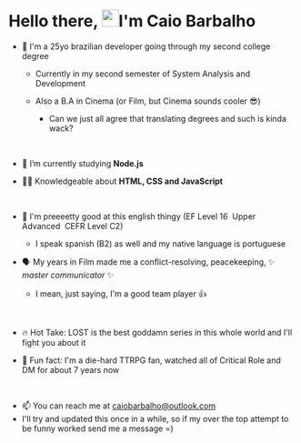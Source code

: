 
<h1 align="left">Hello there, <img src="https://raw.githubusercontent.com/kaueMarques/kaueMarques/master/hi.gif" height="30px">I'm Caio Barbalho</h1>

- 👋 I'm a 25yo brazilian developer going through my second college degree
  - Currently in my second semester of System Analysis and Development
  - Also a B.A in Cinema (or Film, but Cinema sounds cooler 😎)
    
      - Can we just all agree that translating degrees and such is kinda wack? 

<br>

- 🔭 I’m currently studying **Node.js**
  
- 👨‍💻 Knowledgeable about **HTML, CSS and JavaScript**

<br>

- 💬 I'm preeeetty good at this english thingy (EF Level 16 ­ Upper Advanced ­ CEFR Level C2)
    - I speak spanish (B2) as well and my native language is portuguese
 
- 🗣️ My years in Film made me a conflict-resolving, peacekeeping, ✨ *master communicator* ✨ 
  - I mean, just saying, I'm a good team player 👍

 <br>
 
- 🔥 Hot Take: LOST is the best goddamn series in this whole world and I'll fight you about it

- 🎲 Fun fact: I'm a die-hard TTRPG fan, watched all of Critical Role and DM for about 7 years now
   
<br>

- 📫 You can reach me at caiobarbalho@outlook.com
- I'll try and updated this once in a while, so if my over the top attempt to be funny worked send me a message =)



<!---
caioggbarbalho/caioggbarbalho is a ✨ special ✨ repository because its `README.md` (this file) appears on your GitHub profile.
You can click the Preview link to take a look at your changes.
🔥
- 👋 Hi, I’m @caioggbarbalho
- 👀 I’m interested in ...
- 🌱 I’m currently learning ...
- 💞️ I’m looking to collaborate on ...
- 📫 How to reach me ...

--->
